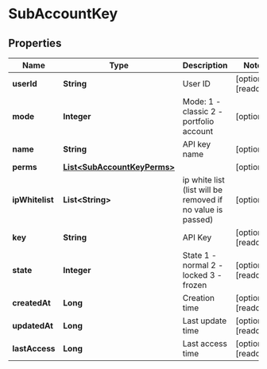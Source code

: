 
# SubAccountKey

## Properties

Name | Type | Description | Notes
------------ | ------------- | ------------- | -------------
**userId** | **String** | User ID |  [optional] [readonly]
**mode** | **Integer** | Mode: 1 - classic 2 - portfolio account |  [optional]
**name** | **String** | API key name |  [optional]
**perms** | [**List&lt;SubAccountKeyPerms&gt;**](SubAccountKeyPerms.md) |  |  [optional]
**ipWhitelist** | **List&lt;String&gt;** | ip white list (list will be removed if no value is passed) |  [optional]
**key** | **String** | API Key |  [optional] [readonly]
**state** | **Integer** | State 1 - normal 2 - locked 3 - frozen |  [optional] [readonly]
**createdAt** | **Long** | Creation time |  [optional] [readonly]
**updatedAt** | **Long** | Last update time |  [optional] [readonly]
**lastAccess** | **Long** | Last access time |  [optional] [readonly]

